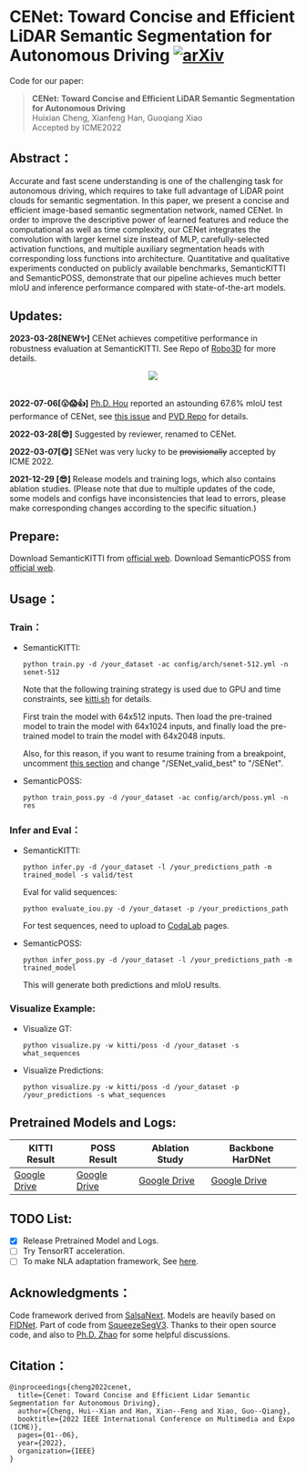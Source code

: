 # CENet: Toward Concise and Efficient LiDAR Semantic Segmentation for Autonomous Driving [![arXiv](https://img.shields.io/badge/arXiv-2207.12691-b31b1b?logo=arXiv&logoColor=green)](https://arxiv.org/abs/2207.12691)

Code for our paper:
> **CENet: Toward Concise and Efficient LiDAR Semantic Segmentation for Autonomous Driving**
> <br>Huixian Cheng, Xianfeng Han, Guoqiang Xiao<br>
> Accepted by ICME2022

## Abstract：
Accurate and fast scene understanding is one of the challenging task for autonomous driving, which requires to take full advantage of LiDAR point clouds for semantic segmentation. 
In this paper, we present a concise and efficient image-based semantic segmentation network, named CENet. 
In order to improve the descriptive power of learned features and reduce the computational as well as time complexity, 
our CENet integrates the convolution with larger kernel size instead of MLP, carefully-selected activation functions, 
and multiple auxiliary segmentation heads with corresponding loss functions into architecture. 
Quantitative and qualitative experiments conducted on publicly available benchmarks, SemanticKITTI and SemanticPOSS, 
demonstrate that our pipeline achieves much better mIoU and inference performance compared with state-of-the-art models.


## Updates:
**2023-03-28[NEW:sparkles:]** CENet achieves competitive performance in robustness evaluation at SemanticKITTI. See Repo of [Robo3D](https://github.com/ldkong1205/Robo3D) for more details.
<div align="center">
  <img src="assert/robustness.png"/>
</div><br/>

**2022-07-06[:open_mouth::scream::thumbsup:]** [Ph.D. Hou](https://github.com/cardwing) reported an astounding 67.6% mIoU test performance of CENet, see [this issue](https://github.com/huixiancheng/CENet/issues/7) and [PVD Repo](https://github.com/cardwing/Codes-for-PVKD) for details.

**2022-03-28[:sunglasses:]** Suggested by reviewer, renamed to CENet.

**2022-03-07[:yum:]** SENet was very lucky to be ~~provisionally~~ accepted by ICME 2022.

**2021-12-29 [:sunglasses:]** Release models and training logs, which also contains ablation studies. (Please note that due to multiple updates of the code, some models and configs have inconsistencies that lead to errors, please make corresponding changes according to the specific situation.)

## Prepare:
Download SemanticKITTI from [official web](http://www.semantic-kitti.org/dataset.html). Download SemanticPOSS from [official web](http://www.poss.pku.edu.cn./download.html).

## Usage：
### Train：
- SemanticKITTI:

    `python train.py -d /your_dataset -ac config/arch/senet-512.yml -n senet-512`

    Note that the following training strategy is used due to GPU and time constraints, see [kitti.sh](https://github.com/huixiancheng/SENet/blob/main/kitti.sh) for details.

    First train the model with 64x512 inputs. Then load the pre-trained model to train the model with 64x1024 inputs, and finally load the pre-trained model to train the model with 64x2048 inputs.
    
    Also, for this reason, if you want to resume training from a breakpoint, uncomment [this section](https://github.com/huixiancheng/SENet/blob/c5827853ee32660ad9487a679890822ac9bf8bf8/modules/trainer.py#L193-L203) and change "/SENet_valid_best" to "/SENet".

- SemanticPOSS:

    `python train_poss.py -d /your_dataset -ac config/arch/poss.yml -n res`

### Infer and Eval：
- SemanticKITTI:

    `python infer.py -d /your_dataset -l /your_predictions_path -m trained_model -s valid/test`
    
    Eval for valid sequences:

    `python evaluate_iou.py -d /your_dataset -p /your_predictions_path`

    For test  sequences, need to upload to [CodaLab](https://competitions.codalab.org/competitions/20331#participate) pages.

- SemanticPOSS:

    `python infer_poss.py -d /your_dataset -l /your_predictions_path -m trained_model`

    This will generate both predictions and mIoU results.

### Visualize Example:


- Visualize GT:

  `python visualize.py -w kitti/poss -d /your_dataset -s what_sequences`

- Visualize Predictions:

  `python visualize.py -w kitti/poss -d /your_dataset -p /your_predictions -s what_sequences`


## Pretrained Models and Logs:
| **KITTI Result** | **POSS Result** | **Ablation Study** | **Backbone HarDNet** |
| ---------------- | --------------- | ------------------ | -------------------- |
| [Google Drive](https://drive.google.com/file/d/167ofUNdkVnRoqZ28NAXRjykdVWnublUk/view?usp=share_link) | [Google Drive](https://drive.google.com/file/d/1DC66ky6k2aBpVg1Md1AR2tjqHzSYL5xC/view?usp=sharing) | [Google Drive](https://drive.google.com/file/d/1axrBYJflKMn0FLoC6HoN1G4RUmitIP1U/view?usp=sharing) | [Google Drive](https://drive.google.com/file/d/1afer0OX0WzxoMIWXV-btGVC7llt-4nUB/view?usp=sharing) |


## TODO List:
- [x] Release Pretrained Model and Logs.
- [ ] Try TensorRT acceleration.
- [ ] To make NLA adaptation framework, See [here](https://github.com/huixiancheng/SENet/blob/57d3e07777099c805fa27ceda68e359b2b7ae12d/modules/user.py#L178-L194).

## Acknowledgments：
Code framework derived from [SalsaNext](https://github.com/Halmstad-University/SalsaNext). Models are heavily based on [FIDNet](https://github.com/placeforyiming/IROS21-FIDNet-SemanticKITTI). Part of code from [SqueezeSegV3](https://github.com/chenfengxu714/SqueezeSegV3). Thanks to their open source code, and also to [Ph.D. Zhao](https://github.com/placeforyiming) for some helpful discussions.

## Citation：
~~~
@inproceedings{cheng2022cenet,
  title={Cenet: Toward Concise and Efficient Lidar Semantic Segmentation for Autonomous Driving},
  author={Cheng, Hui--Xian and Han, Xian--Feng and Xiao, Guo--Qiang},
  booktitle={2022 IEEE International Conference on Multimedia and Expo (ICME)},
  pages={01--06},
  year={2022},
  organization={IEEE}
}
~~~

